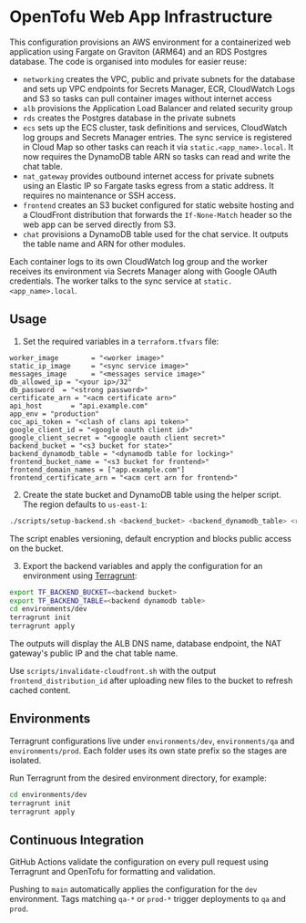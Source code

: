 # OpenTofu Web App Infrastructure


This configuration provisions an AWS environment for a containerized web application using Fargate on Graviton (ARM64) and an RDS Postgres database. The code is organised into modules for easier reuse:

- `networking` creates the VPC, public and private subnets for the database and sets up VPC
  endpoints for Secrets Manager, ECR, CloudWatch Logs and S3 so tasks can pull
  container images without internet access
- `alb` provisions the Application Load Balancer and related security group
- `rds` creates the Postgres database in the private subnets
- `ecs` sets up the ECS cluster, task definitions and services, CloudWatch log groups and Secrets Manager entries. The sync service is registered in Cloud Map so other tasks can reach it via `static.<app_name>.local`. It now requires the DynamoDB table ARN so tasks can read and write the chat table.
- `nat_gateway` provides outbound internet access for private subnets using an Elastic IP so Fargate tasks egress from a static address. It requires no maintenance or SSH access.
- `frontend` creates an S3 bucket configured for static website hosting and a CloudFront distribution that forwards the `If-None-Match` header so the web app can be served directly from S3.
- `chat` provisions a DynamoDB table used for the chat service. It outputs the table name and ARN for other modules.

Each container logs to its own CloudWatch log group and the worker receives its environment via Secrets Manager along with Google OAuth credentials. The worker talks to the sync service at `static.<app_name>.local`.
## Usage
1. Set the required variables in a `terraform.tfvars` file:

```hcl
worker_image        = "<worker image>"
static_ip_image     = "<sync service image>"
messages_image      = "<messages service image>"
db_allowed_ip = "<your ip>/32"
db_password  = "<strong password>"
certificate_arn = "<acm certificate arn>"
api_host       = "api.example.com"
app_env = "production"
coc_api_token = "<clash of clans api token>"
google_client_id = "<google oauth client id>"
google_client_secret = "<google oauth client secret>"
backend_bucket = "<s3 bucket for state>"
backend_dynamodb_table = "<dynamodb table for locking>"
frontend_bucket_name = "<s3 bucket for frontend>"
frontend_domain_names = ["app.example.com"]
frontend_certificate_arn = "<acm cert arn for frontend>"
```

2. Create the state bucket and DynamoDB table using the helper script. The
   region defaults to `us-east-1`:

```bash
./scripts/setup-backend.sh <backend_bucket> <backend_dynamodb_table> <region>
```
The script enables versioning, default encryption and blocks public access on
the bucket.

3. Export the backend variables and apply the configuration for an environment using [Terragrunt](https://terragrunt.gruntwork.io/):

```bash
export TF_BACKEND_BUCKET=<backend bucket>
export TF_BACKEND_TABLE=<backend dynamodb table>
cd environments/dev
terragrunt init
terragrunt apply
```

The outputs will display the ALB DNS name, database endpoint, the NAT gateway's public IP and the chat table name.

Use `scripts/invalidate-cloudfront.sh` with the output `frontend_distribution_id` after uploading new files to the bucket to refresh cached content.

## Environments
Terragrunt configurations live under `environments/dev`, `environments/qa` and `environments/prod`. Each folder uses its own state prefix so the stages are isolated.

Run Terragrunt from the desired environment directory, for example:

```bash
cd environments/dev
terragrunt init
terragrunt apply
```


## Continuous Integration
GitHub Actions validate the configuration on every pull request using Terragrunt and OpenTofu for formatting and validation.

Pushing to `main` automatically applies the configuration for the `dev` environment. Tags matching `qa-*` or `prod-*` trigger deployments to `qa` and `prod`.

